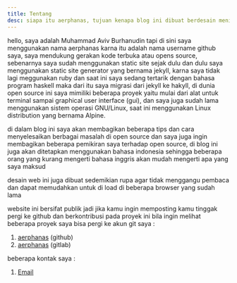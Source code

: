 ```yaml
---
title: Tentang
desc: siapa itu aerphanas, tujuan kenapa blog ini dibuat berdesain menimalis tanpa menggunakan javascript, cara mengkontak pembuat web
---
```

hello, saya adalah Muhammad Aviv Burhanudin tapi di sini saya menggunakan nama aerphanas karna itu adalah nama username github saya,
saya mendukung gerakan kode terbuka atau opens source, sebenarnya saya sudah menggunakan static site sejak dulu dan dulu
saya menggunakan static site generator yang bernama jekyll, karna saya tidak lagi meggunakan ruby dan saat ini saya sedang
tertarik dengan bahasa program haskell maka dari itu saya migrasi dari jekyll ke hakyll, di dunia open source ini saya 
mimiliki beberapa proyek yaitu mulai dari alat untuk terminal sampai graphical user interface (gui), dan saya juga sudah lama
menggunakan sistem operasi GNU/Linux, saat ini menggunakan Linux distribution yang bernama Alpine.

di dalam blog ini saya akan membagikan beberapa tips dan cara menyelesaikan berbagai masalah di open source dan saya juga
ingin membagikan beberapa pemikiran saya terhadap open source, di blog ini juga akan ditetapkan menggunakan bahasa indonesia
sehingga beberapa orang yang kurang mengerti bahasa inggris akan mudah mengerti apa yang saya maksud

desain web ini juga dibuat sedemikian rupa agar tidak menggangu pembaca dan dapat memudahkan untuk di load di beberapa browser
yang sudah lama

website ini bersifat publik jadi jika kamu ingin memposting kamu tinggak pergi ke github dan berkontribusi pada proyek ini
bila ingin melihat beberapa proyek saya bisa pergi ke akun git saya :

1. [aerphanas](https://github.com/aerphanas) (github)
2. [aerphanas](https://gitlab.com/aerphanas) (gitlab)


beberapa kontak saya :

1. [Email](mailto:muhamadaviv14@gmail.com>)

